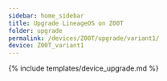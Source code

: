```yaml
---
sidebar: home_sidebar
title: Upgrade LineageOS on Z00T
folder: upgrade
permalink: /devices/Z00T/upgrade/variant1/
device: Z00T_variant1
---
```

{% include templates/device_upgrade.md %}
